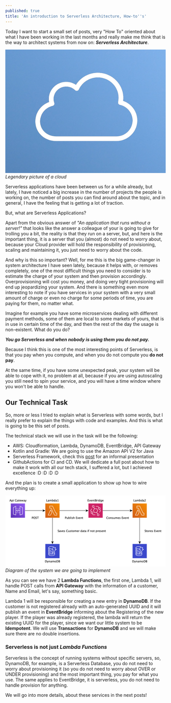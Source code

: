 ```yaml
---
published: true
title: 'An introduction to Serverless Architecture, How-to''s'
---
```

Today I want to start a small set of posts, very "How To" oriented about what I have been working in the last months and really make me think that is the way to architect systems from now on: ***Serverless Architecture***. 

![legendary-cloud](/images/serverless/cloud.png)
*Legendary picture of a cloud*

Serverless applications have been between us for a while already, but lately, I have noticed a big increase in the number of projects the people is working on, the number of posts you can find around about the topic, and in general, I have the feeling that is getting a lot of traction.

But, what are Serverless Applications?

Apart from the obvious answer of *"An application that runs without a server!"* that looks like the answer a colleague of your is going to give for trolling you a bit, the reality is that they run on a server, but, and here is the important thing, it is a server that you (almost) do not need to worry about, because your Cloud provider will hold the responsibility of provisioning, scaling and maintaining it, you just need to worry about the code.

And why is this so important? Well, for me this is the big game-changer in system architecture I have seen lately, because it helps with, or removes completely, one of the most difficult things you need to consider is to estimate the charge of your system and then provision accordingly. Overprovisioning will cost you money, and doing very tight provisioning will end up jeopardizing your system.
And there is something even more interesting to note if you have services in your system with a very small amount of charge or even no charge for some periods of time, you are paying for them, no matter what.

Imagine for example you have some microservices dealing with different payment methods, some of them are local to some markets of yours, that is in use in certain time of the day, and then the rest of the day the usage is non-existent. What do you do? 

***You go Serverless and when nobody is using them you do not pay.***

Because I think this is one of the most interesting points of Serverless, is that you pay when you compute, and when you do not compute you **do not pay**.

At the same time, if you have some unexpected peak, your system will be able to cope with it, no problem at all, because if you are using autoscaling you still need to spin your service, and you will have a time window where you won't be able to handle.

## Our Technical Task

So, more or less I tried to explain what is Serverless with some words, but I really prefer to explain the things with code and examples. And this is what is going to be this set of posts.

The technical stack we will use in the task will be the following:

* AWS: Cloudformation, Lambda, DynamoDB, EventBridge, API Gateway
* Kotlin and Gradle: We are going to use the Amazon API V2 for Java
* Serverless Framework, check this [post](https://diegomarzo.github.io/Serverless-Framework-Informal-Introduction/) for an informal presentation
* GithubActions for CI and CD. We will dedicate a full post about how to make it work with all our tech stack, I suffered a lot, but I achieved excellence :D :D :D :D

And the plan is to create a small application to show up how to wire everything up:

![diagram](/images/serverless/diagram.png)
*Diagram of the system we are going to implement*


As you can see we have 2 **Lambda Functions**, the first one, Lambda 1, will handle POST calls from **API Gateway** with the information of a customer, Name and Email, let's say, something basic.

Lambda 1 will be responsible for creating a new entry in **DynamoDB**. If the customer is not registered already with an auto-generated UUID and it will publish an event in **EventBridge** informing about the Registering of the new player. If the player was already registered, the lambda will return the existing UUID for the player, since we want our little system to be **Idempotent**. We will use **Transactions** for **DynamoDB** and we will make sure there are no double insertions.

### Serverless is not just *Lambda Functions*

Serverless is the concept of running systems without specific servers, so, DynamoDB, for example, is a Serverless Database, you do not need to worry about provisioning it (so you do not need to worry about OVER or UNDER provisioning) and the most important thing, you pay for what you use. The same applies to EventBridge, it is serverless, you do not need to handle provision for anything.

We will go into more details, about these services in the next posts!
